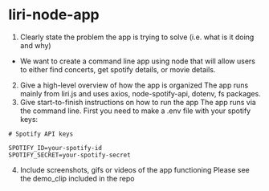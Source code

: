 # liri-node-app
1. Clearly state the problem the app is trying to solve (i.e. what is it doing and why)
* We want to create a command line app using node that will allow users to either find concerts, get spotify details, or movie details.
2. Give a high-level overview of how the app is organized
The app runs mainly from liri.js and uses axios, node-spotify-api, dotenv, fs packages.
3. Give start-to-finish instructions on how to run the app
The app runs via the command line. First you need to make a .env file with your spotify keys:
```
# Spotify API keys

SPOTIFY_ID=your-spotify-id
SPOTIFY_SECRET=your-spotify-secret
```
4. Include screenshots, gifs or videos of the app functioning
Please see the demo_clip included in the repo
